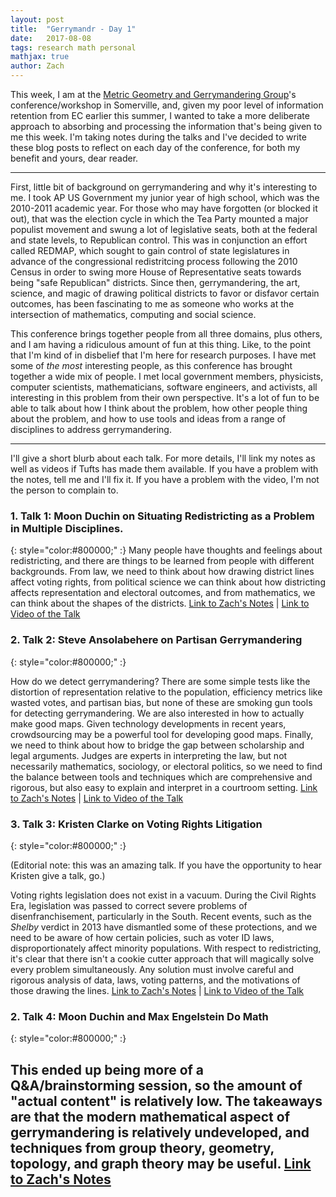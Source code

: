 ```yaml
---
layout: post
title:  "Gerrymandr - Day 1"
date:   2017-08-08
tags: research math personal
mathjax: true
author: Zach
---
```


This week, I am at the [Metric Geometry and Gerrymandering Group](sites.tufts.edu/gerrymandr)'s conference/workshop in Somerville, and, given my poor level of information retention from EC earlier this summer, I wanted to take a more deliberate approach to absorbing and processing the information that's being given to me this week.  I'm taking notes during the talks and I've decided to write these blog posts to reflect on each day of the conference, for both my benefit and yours, dear reader.

----



First, little bit of background on gerrymandering and why it's interesting to me.  I took AP US Government my junior year of high school, which was the 2010-2011 academic year.  For those who may have forgotten (or blocked it out), that was the election cycle in which the Tea Party mounted a major populist movement and swung a lot of legislative seats, both at the federal and state levels, to Republican control.  This was in conjunction an effort called REDMAP, which sought to gain control of state legislatures in advance of the congressional redistritcing process following the 2010 Census in order to swing more House of Representative seats towards being "safe Republican" districts.  Since then, gerrymandering, the art, science, and magic of drawing political districts to favor or disfavor certain outcomes, has been fascinating to me as someone who works at the intersection of mathematics, computing and social science.


This conference brings together people from all three domains, plus others, and I am having a ridiculous amount of fun at this thing.  Like, to the point that I'm kind of in disbelief that I'm here for research purposes.  I have met some of *the most* interesting people, as this conference has brought together a wide mix of people.  I met local government members, physicists, computer scientists, mathematicians, software engineers, and activists, all interesting in this problem from their own perspective.  It's a lot of fun to be able to talk about how I think about the problem, how other people thing about the problem, and how to use tools and ideas from a range of disciplines to address gerrymandering.

----

I'll give a short blurb about each talk.  For more details, I'll link my notes as well as videos if Tufts has made them available.  If you have a problem with the notes, tell me and I'll fix it.  If you have a problem with the video, I'm not the person to complain to.

### 1. Talk 1: Moon Duchin on Situating Redistricting as a Problem in Multiple Disciplines. 
{: style="color:#800000;" :} 
Many people have thoughts and feelings about redistricting, and there are things to be learned from people with different backgrounds.  From law, we need to think about how drawing district lines affect voting rights, from political science we can think about how districting affects representation and electoral outcomes, and from mathematics, we can think about the shapes of the districts. [Link to Zach's Notes](http://zachschutzman.com/assets/notes/mggg.pdf#page=2) \| [Link to Video of the Talk](sites.tufts.edu/gerrymandr)

### 2. Talk 2: Steve Ansolabehere on Partisan Gerrymandering 
{: style="color:#800000;" :} 

How do we detect gerrymandering?  There are some simple tests like the distortion of representation relative to the population, efficiency metrics like wasted votes, and partisan bias, but none of these are smoking gun tools for detecting gerrymandering.  We are also interested in how to actually make good maps. Given technology developments in recent years, crowdsourcing may be a powerful tool for developing good maps.  Finally, we need to think about how to bridge the gap between scholarship and legal arguments.  Judges are experts in interpreting the law, but not necessarily mathematics, sociology, or electoral politics, so we need to find the balance between tools and techniques which are comprehensive and rigorous, but also easy to explain and interpret in a courtroom setting. [Link to Zach's Notes](http://zachschutzman.com/assets/notes/mggg.pdf#page=6) \| [Link to Video of the Talk](sites.tufts.edu/gerrymandr)


### 3. Talk 3: Kristen Clarke on Voting Rights Litigation
{: style="color:#800000;" :} 

(Editorial note: this was an amazing talk.  If you have the opportunity to hear Kristen give a talk, go.)

Voting rights legislation does not exist in a vacuum.  During the Civil Rights Era, legislation was passed to correct severe problems of disenfranchisement, particularly in the South.  Recent events, such as the *Shelby* verdict in 2013 have dismantled some of these protections, and we need to be aware of how certain policies, such as voter ID laws, disproportionately affect minority populations.  With respect to redistricting, it's clear that there isn't a cookie cutter approach that will magically solve every problem simultaneously.  Any solution must involve careful and rigorous analysis of data, laws, voting patterns, and the motivations of those drawing the lines. [Link to Zach's Notes](http://zachschutzman.com/assets/notes/mggg.pdf#page=8) \| [Link to Video of the Talk](sites.tufts.edu/gerrymandr)


### 2. Talk 4: Moon Duchin and Max Engelstein Do Math 
{: style="color:#800000;" :} 

This ended up being more of a Q&A/brainstorming session, so the amount of "actual content" is relatively low.  The takeaways are that the modern mathematical aspect of gerrymandering is relatively undeveloped, and techniques from group theory, geometry, topology, and graph theory may be useful. [Link to Zach's Notes](http://zachschutzman.com/assets/notes/mggg.pdf#page=10)
----


